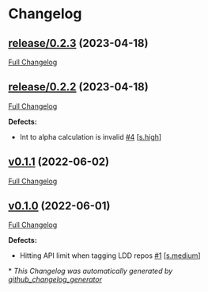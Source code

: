 # Changelog

## [release/0.2.3](https://github.com/NASA-PDS/sumo-tools/tree/release/0.2.3) (2023-04-18)

[Full Changelog](https://github.com/NASA-PDS/sumo-tools/compare/release/0.2.2...release/0.2.3)

## [release/0.2.2](https://github.com/NASA-PDS/sumo-tools/tree/release/0.2.2) (2023-04-18)

[Full Changelog](https://github.com/NASA-PDS/sumo-tools/compare/v0.1.1...release/0.2.2)

**Defects:**

- Int to alpha calculation is invalid [\#4](https://github.com/NASA-PDS/sumo-tools/issues/4) [[s.high](https://github.com/NASA-PDS/sumo-tools/labels/s.high)]

## [v0.1.1](https://github.com/NASA-PDS/sumo-tools/tree/v0.1.1) (2022-06-02)

[Full Changelog](https://github.com/NASA-PDS/sumo-tools/compare/v0.1.0...v0.1.1)

## [v0.1.0](https://github.com/NASA-PDS/sumo-tools/tree/v0.1.0) (2022-06-01)

[Full Changelog](https://github.com/NASA-PDS/sumo-tools/compare/a9c48bb062d762f45719980dfcad3ff9604e6541...v0.1.0)

**Defects:**

- Hitting API limit when tagging LDD repos [\#1](https://github.com/NASA-PDS/sumo-tools/issues/1) [[s.medium](https://github.com/NASA-PDS/sumo-tools/labels/s.medium)]



\* *This Changelog was automatically generated by [github_changelog_generator](https://github.com/github-changelog-generator/github-changelog-generator)*
